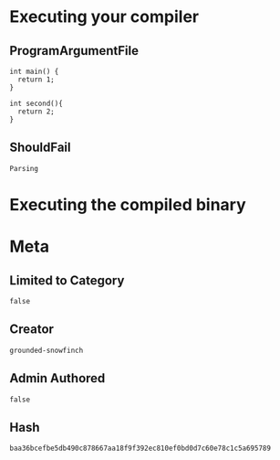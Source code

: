 # Executing your compiler

## ProgramArgumentFile

```
int main() {
  return 1;
}

int second(){
  return 2;
}
```

## ShouldFail

```
Parsing
```

# Executing the compiled binary

# Meta

## Limited to Category

```
false
```

## Creator

```
grounded-snowfinch
```

## Admin Authored

```
false
```

## Hash

```
baa36bcefbe5db490c878667aa18f9f392ec810ef0bd0d7c60e78c1c5a695789
```
